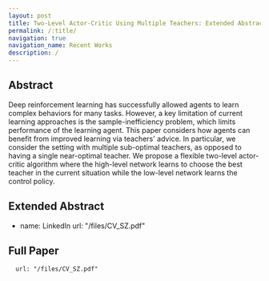 ```yaml
---
layout: post
title: Two-Level Actor-Critic Using Multiple Teachers: Extended Abstract.
permalink: /:title/
navigation: true
navigation_name: Recent Works
description: /
---
```


## Abstract

 Deep reinforcement learning has successfully allowed agents to learn complex behaviors for many tasks. However, a key limitation of current learning approaches is the sample-inefficiency problem, which limits performance of the learning agent. This paper considers how agents can benefit from improved learning via teachers' advice. In particular, we consider the setting with multiple sub-optimal teachers, as opposed to having a single near-optimal teacher. We propose a flexible two-level actor-critic algorithm where the high-level network learns to choose the best teacher in the current situation while the low-level network learns the control policy. 
 
## Extended Abstract
- name: LinkedIn
      url: "/files/CV_SZ.pdf"
      
## Full Paper
      url: "/files/CV_SZ.pdf"
